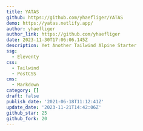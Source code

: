 ```yaml
---
title: YATAS
github: https://github.com/yhaefliger/YATAS
demo: https://yatas.netlify.app/
author: yhaefliger
author_link: https://github.com/yhaefliger
date: 2023-11-30T17:06:06.145Z
description: Yet Another Tailwind Alpine Starter
ssg:
  - Eleventy
css:
  - Tailwind
  - PostCSS
cms:
  - Markdown
category: []
draft: false
publish_date: '2021-06-18T11:12:41Z'
update_date: '2023-11-21T14:42:06Z'
github_star: 25
github_fork: 20
---
```


